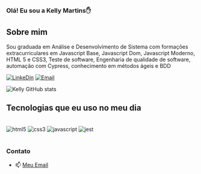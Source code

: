 ### Olá! Eu sou a Kelly Martins✋

## Sobre mim
Sou graduada em Análise e Desenvolvimento de Sistema com formações extracurriculares em Javascript Base, Javascript Dom, Javascript Moderno, HTML 5 e CSS3, Teste de software, Engenharia de qualidade de software, automação com Cypress, conhecimento em métodos ágeis e BDD

[![LinkeDin](https://img.shields.io/badge/LinkedIn-0077B5?style=for-the-badge&logo=linkedin&logoColor=white)](https://www.linkedin.com/in/kelly-rrmartins/)
[![Email](https://img.shields.io/badge/Instagram-E4405F?style=for-the-badge&logo=instagram&logoColor=white)](https://instagram.com/kellyrrmartins)

![Kelly GitHub stats](https://github-readme-stats.vercel.app/api?username=kellyrmartins&show_icons=true&theme=merko)

## Tecnologias que eu uso no meu dia

<div style="display: inline_block" ><br/>
  <img align="center" alt="html5" src="https://img.shields.io/badge/HTML5-E34F26?style=for-the-badge&logo=html5&logoColor=white"/>
  <img align="center" alt="css3" src="https://img.shields.io/badge/CSS3-1572B6?style=for-the-badge&logo=css3&logoColor=white"/>
  <img align="center" alt="javascript" src="https://img.shields.io/badge/JavaScript-323330?style=for-the-badge&logo=javascript&logoColor=F7DF1E"/>
  <img align="center" alt="jest" src="https://img.shields.io/badge/Jest-323330?style=for-the-badge&logo=Jest&logoColor=white"/>
</div> <br/>



### Contato
- 📫 [Meu Email](kellyrdrmartins@gmail.com) <br/>
